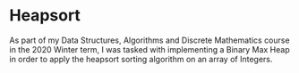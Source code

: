 # Heapsort
As part of my Data Structures, Algorithms and Discrete Mathematics course in the 2020 Winter term, I was tasked with implementing a Binary 
Max Heap in order to apply the heapsort sorting algorithm on an array of Integers. 
